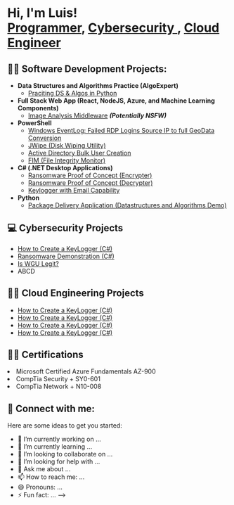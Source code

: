 <h1>Hi, I'm Luis! <br/><a href="https://github.com/lmo9d/Portfolio">Programmer</a>, <a href="https://github.com/lmo9d/Portfolio">Cybersecurity </a>, <a href="https://github.com/lmo9d/Portfolio">Cloud Engineer</a></h1>

<h2>👨‍💻 Software Development Projects:</h2>

- <b>Data Structures and Algorithms Practice (AlgoExpert)</b>
  - [Praciting DS & Algos in Python](https://github.com/joshmadakor1/Algorithms-Practice)
- <b>Full Stack Web App (React, NodeJS, Azure, and Machine Learning Components)</b>
  - [Image Analysis Middleware](https://github.com/joshmadakor1/4chan-Image-Analysis-Middleware-C964) <b><i>(Potentially NSFW)</b></i>
- <b>PowerShell</b>
  - [Windows EventLog: Failed RDP Logins Source IP to full GeoData Conversion](https://github.com/joshmadakor1/Sentinel-Lab)
  - [JWipe (Disk Wiping Utility)](https://github.com/joshmadakor1/Jwipe.PowerShell)
  - [Active Directory Bulk User Creation](https://github.com/joshmadakor1/AD_PS)
  - [FIM (File Integrity Monitor)](https://github.com/joshmadakor1/PowerShell-Integrity-FIM)
- <b>C# (.NET Desktop Applications)</b>
  - [Ransomware Proof of Concept (Encrypter)](https://github.com/joshmadakor1/EncrypterPOC)
  - [Ransomware Proof of Concept (Decrypter)](https://github.com/joshmadakor1/DecrypterPOC)
  - [Keylogger with Email Capability](https://github.com/joshmadakor1/Key-Logger-With-Email)
- <b>Python</b>
  - [Package Delivery Application (Datastructures and Algorithms Demo)](https://github.com/joshmadakor1/Package-Delivery-Pathfinding-Algorithm)

<h2>💻 Cybersecurity Projects</h2>

- [How to Create a KeyLogger (C#)](https://www.youtube.com/watch?v=N-L9hklSlNk)
- [Ransomware Demonstration (C#)](https://www.youtube.com/watch?v=OfvdQeh79s0)
- [Is WGU Legit?](https://www.youtube.com/watch?v=E2MwRWxDBkA)
- ABCD

<h2>👨‍💻 Cloud Engineering Projects</h2>

- [How to Create a KeyLogger (C#)](https://www.youtube.com/watch?v=N-L9hklSlNk)
- [How to Create a KeyLogger (C#)](https://www.youtube.com/watch?v=N-L9hklSlNk)
- [How to Create a KeyLogger (C#)](https://www.youtube.com/watch?v=N-L9hklSlNk)
- [How to Create a KeyLogger (C#)](https://www.youtube.com/watch?v=N-L9hklSlNk)

<h2>👨‍💻 Certifications</h2

- Microsoft Certified Azure Fundamentals AZ-900
- CompTia Security + SY0-601
- CompTia Network + N10-008

<h2> 🤳 Connect with me:</h2>


Here are some ideas to get you started:

- 🔭 I’m currently working on ...
- 🌱 I’m currently learning ...
- 👯 I’m looking to collaborate on ...
- 🤔 I’m looking for help with ...
- 💬 Ask me about ...
- 📫 How to reach me: ...
- 😄 Pronouns: ...
- ⚡ Fun fact: ...
-->
